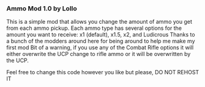 ### Ammo Mod 1.0 by Lollo
This is a simple mod that allows you change the amount of ammo you get from each ammo pickup. 
Each ammo type has several options for the amount you want to receive: x1 (default), x1.5, x2, and Ludicrous
Thanks to a bunch of the modders around here for being around to help me make my first mod
Bit of a warning, if you use any of the Combat Rifle options it will either overwrite the UCP change to rifle ammo
or it will be overwritten by the UCP.

Feel free to change this code however you like but please, DO NOT REHOST IT
